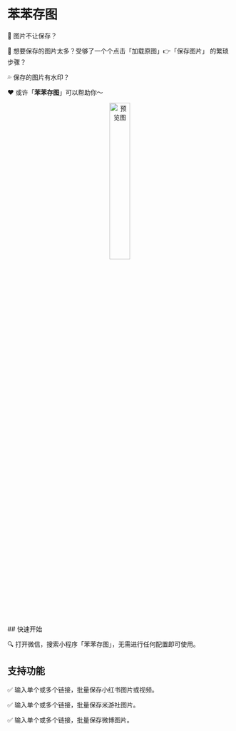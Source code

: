 #  苯苯存图

🚫 图片不让保存？

🤯 想要保存的图片太多？受够了一个个点击「加载原图」👉「保存图片」 的繁琐步骤？

💦 保存的图片有水印？

❤️ 或许「**苯苯存图**」可以帮助你～

<div align=center>
  <img src="https://cdn.ibenzene.net/image-downloader/Preview_WeChat.png" alt="预览图" width="30%"></img>
</div>
## 快速开始

🔍 打开微信，搜索小程序「苯苯存图」，无需进行任何配置即可使用。

## 支持功能

✅ 输入单个或多个链接，批量保存小红书图片或视频。

✅ 输入单个或多个链接，批量保存米游社图片。

✅ 输入单个或多个链接，批量保存微博图片。
